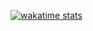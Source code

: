 [![wakatime stats](https://github-readme-stats.vercel.app/api/wakatime?username=webby)](https://wakatime.com/@webby)
